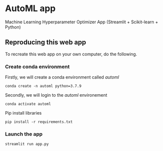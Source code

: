 # AutoML app

Machine Learning Hyperparameter Optimizer App (Streamlit + Scikit-learn + Python)

## Reproducing this web app
To recreate this web app on your own computer, do the following.

### Create conda environment
Firstly, we will create a conda environment called *automl*
```
conda create -n automl python=3.7.9
```
Secondly, we will login to the *automl* environement
```
conda activate automl
```

Pip install libraries
```
pip install -r requirements.txt
```

###  Launch the app

```
streamlit run app.py
```
